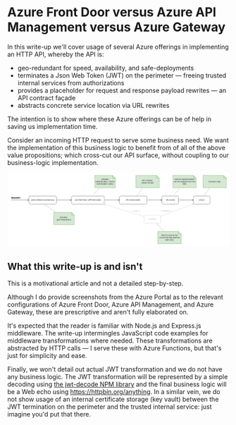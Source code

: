 # Azure Front Door versus Azure API Management versus Azure Gateway

In this write-up we'll cover usage of several Azure offerings in implementing an HTTP API, whereby the API is:

- geo-redundant for speed, availability, and safe-deployments
- terminates a Json Web Token (JWT) on the perimeter &mdash; freeing trusted internal services from authorizations
- provides a placeholder for request and response payload rewrites &mdash; an API contract façade
- abstracts concrete service location via URL rewrites

The intention is to show where these Azure offerings can be of help in saving us implementation time.

Consider an incoming HTTP request to serve some business need.  We want the implementation of this business logic to benefit from of all of the above value propositions; which cross-cut our API surface, without coupling to our business-logic implementation.



![](./assets/intro.png)



## What this write-up is and isn't

This is a motivational article and not a detailed step-by-step.

Although I do provide screenshots from the Azure Portal as to the relevant configurations of Azure Front Door, Azure API Management, and Azure Gateway, these are prescriptive and aren't fully elaborated on.

It's expected that the reader is familiar with Node.js and Express.js middleware.  The write-up intermingles JavaScript code examples for middleware transformations where needed.  These transformations are abstracted by HTTP calls &mdash; I serve these with Azure Functions, but that's just for simplicity and ease.

Finally, we won't detail out actual JWT transformation and we do not have any business logic.  The JWT transformation will be represented by a simple decoding using [the jwt-decode NPM library](https://www.npmjs.com/package/jwt-decode) and the final business logic will be a Web echo using https://httpbin.org/anything.  In a similar vein, we do not show usage of an internal certificate storage (key vault) between the JWT termination on the perimeter and the trusted internal service: just imagine you'd put that there.







